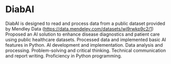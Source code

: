 # DiabAI

DiabAI is designed to read and process data from a public dataset provided by Mendley Data (https://data.mendeley.com/datasets/wj9rwkp9c2/1)
Proposed an AI solution to enhance disease diagnostics and patient care using public healthcare datasets.
Processed data and implemented basic AI features in Python.
AI development and implementation.
Data analysis and processing.
Problem-solving and critical thinking.
Technical communication and report writing.
Proficiency in Python programming.
